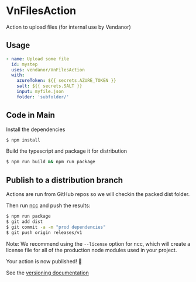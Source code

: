 # VnFilesAction

Action to upload files (for internal use by Vendanor)

## Usage

```yaml
- name: Upload some file
  id: mystep
  uses: vendanor/VnFilesAction
  with:
    azureToken: ${{ secrets.AZURE_TOKEN }}
    salt: ${{ secrets.SALT }}
    input: myfile.json
    folder: 'subfolder/'
```

## Code in Main

Install the dependencies
```bash
$ npm install
```

Build the typescript and package it for distribution
```bash
$ npm run build && npm run package
```

## Publish to a distribution branch

Actions are run from GitHub repos so we will checkin the packed dist folder.

Then run [ncc](https://github.com/zeit/ncc) and push the results:
```bash
$ npm run package
$ git add dist
$ git commit -a -m "prod dependencies"
$ git push origin releases/v1
```

Note: We recommend using the `--license` option for ncc, which will create a license file for all of the production node modules used in your project.

Your action is now published! :rocket:

See the [versioning documentation](https://github.com/actions/toolkit/blob/master/docs/action-versioning.md)

